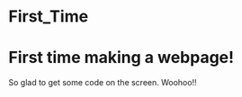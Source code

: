 # First_Time

<head>

</head>


<body>

  <h1>First time making a webpage!</h1>
  
  <p>So glad to get some code on the screen. Woohoo!!
  </p>
  
</body>
